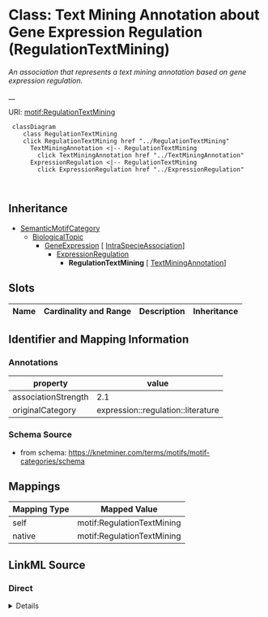 

# Class: Text Mining Annotation about Gene Expression Regulation (RegulationTextMining) 


_An association that represents a text mining annotation based on gene expression regulation._

__





URI: [motif:RegulationTextMining](https://knetminer.com/terms/motifs/motif-categories/RegulationTextMining)






```mermaid
 classDiagram
    class RegulationTextMining
    click RegulationTextMining href "../RegulationTextMining"
      TextMiningAnnotation <|-- RegulationTextMining
        click TextMiningAnnotation href "../TextMiningAnnotation"
      ExpressionRegulation <|-- RegulationTextMining
        click ExpressionRegulation href "../ExpressionRegulation"
      
      
```





## Inheritance
* [SemanticMotifCategory](SemanticMotifCategory.md)
    * [BiologicalTopic](BiologicalTopic.md)
        * [GeneExpression](GeneExpression.md) [ [IntraSpecieAssociation](IntraSpecieAssociation.md)]
            * [ExpressionRegulation](ExpressionRegulation.md)
                * **RegulationTextMining** [ [TextMiningAnnotation](TextMiningAnnotation.md)]



## Slots

| Name | Cardinality and Range | Description | Inheritance |
| ---  | --- | --- | --- |









## Identifier and Mapping Information





### Annotations

| property | value |
| --- | --- |
| associationStrength | 2.1 |
| originalCategory | expression::regulation::literature |




### Schema Source


* from schema: https://knetminer.com/terms/motifs/motif-categories/schema




## Mappings

| Mapping Type | Mapped Value |
| ---  | ---  |
| self | motif:RegulationTextMining |
| native | motif:RegulationTextMining |







## LinkML Source

<!-- TODO: investigate https://stackoverflow.com/questions/37606292/how-to-create-tabbed-code-blocks-in-mkdocs-or-sphinx -->

### Direct

<details>
```yaml
name: RegulationTextMining
annotations:
  associationStrength:
    tag: associationStrength
    value: 2.1
  originalCategory:
    tag: originalCategory
    value: expression::regulation::literature
description: 'An association that represents a text mining annotation based on gene
  expression regulation.

  '
title: Text Mining Annotation about Gene Expression Regulation
notes:
- 'original category no: 2.5'
from_schema: https://knetminer.com/terms/motifs/motif-categories/schema
is_a: ExpressionRegulation
mixins:
- TextMiningAnnotation

```
</details>

### Induced

<details>
```yaml
name: RegulationTextMining
annotations:
  associationStrength:
    tag: associationStrength
    value: 2.1
  originalCategory:
    tag: originalCategory
    value: expression::regulation::literature
description: 'An association that represents a text mining annotation based on gene
  expression regulation.

  '
title: Text Mining Annotation about Gene Expression Regulation
notes:
- 'original category no: 2.5'
from_schema: https://knetminer.com/terms/motifs/motif-categories/schema
is_a: ExpressionRegulation
mixins:
- TextMiningAnnotation

```
</details>